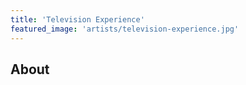 ```yaml
---
title: 'Television Experience'
featured_image: 'artists/television-experience.jpg'
---
```


## About


